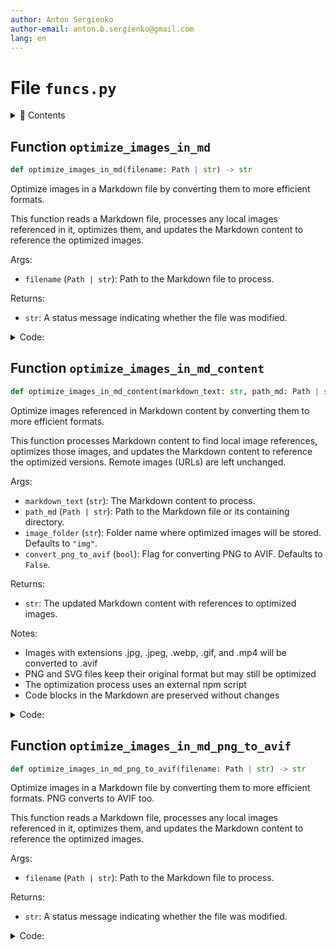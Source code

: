 ```yaml
---
author: Anton Sergienko
author-email: anton.b.sergienko@gmail.com
lang: en
---
```


# File `funcs.py`

<details>
<summary>📖 Contents</summary>

## Contents

- [Function `optimize_images_in_md`](#function-optimize_images_in_md)
- [Function `optimize_images_in_md_content`](#function-optimize_images_in_md_content)
- [Function `optimize_images_in_md_png_to_avif`](#function-optimize_images_in_md_png_to_avif)

</details>

## Function `optimize_images_in_md`

```python
def optimize_images_in_md(filename: Path | str) -> str
```

Optimize images in a Markdown file by converting them to more efficient formats.

This function reads a Markdown file, processes any local images referenced in it,
optimizes them, and updates the Markdown content to reference the optimized images.

Args:

- `filename` (`Path | str`): Path to the Markdown file to process.

Returns:

- `str`: A status message indicating whether the file was modified.

<details>
<summary>Code:</summary>

```python
def optimize_images_in_md(filename: Path | str) -> str:
    filename = Path(filename)
    with Path.open(filename, encoding="utf-8") as f:
        document = f.read()

    document_new = optimize_images_in_md_content(document, filename.parent, convert_png_to_avif=False)

    if document != document_new:
        with Path.open(filename, "w", encoding="utf-8") as file:
            file.write(document_new)
        return f"✅ File {filename} applied."
    return "File is not changed."
```

</details>

## Function `optimize_images_in_md_content`

```python
def optimize_images_in_md_content(markdown_text: str, path_md: Path | str, image_folder: str = "img") -> str
```

Optimize images referenced in Markdown content by converting them to more efficient formats.

This function processes Markdown content to find local image references, optimizes those images,
and updates the Markdown content to reference the optimized versions. Remote images (URLs)
are left unchanged.

Args:

- `markdown_text` (`str`): The Markdown content to process.
- `path_md` (`Path | str`): Path to the Markdown file or its containing directory.
- `image_folder` (`str`): Folder name where optimized images will be stored. Defaults to `"img"`.
- `convert_png_to_avif` (`bool`): Flag for converting PNG to AVIF. Defaults to `False`.

Returns:

- `str`: The updated Markdown content with references to optimized images.

Notes:

- Images with extensions .jpg, .jpeg, .webp, .gif, and .mp4 will be converted to .avif
- PNG and SVG files keep their original format but may still be optimized
- The optimization process uses an external npm script
- Code blocks in the Markdown are preserved without changes

<details>
<summary>Code:</summary>

```python
def optimize_images_in_md_content(
    markdown_text: str,
    path_md: Path | str,
    image_folder: str = "img",
    *,
    convert_png_to_avif: bool = False,
) -> str:

    def optimize_images_content_line(markdown_line: str, path_md: Path | str, image_folder: str = "img") -> str:
        """Process a single line of Markdown to optimize any image reference it contains.

        Args:

        - `markdown_line` (`str`): A single line from the Markdown document.
        - `path_md` (`Path | str`): Path to the Markdown file or its containing directory.
        - `image_folder` (`str`): Folder name where optimized images will be stored. Defaults to `"img"`.

        Returns:

        - `str`: The processed Markdown line, with image references updated if needed.

        """
        result_line = markdown_line
        should_process = True

        # Regular expression to match Markdown image with remote URL (http or https)
        pattern = r"^\!\[(.*?)\]\((http.*?)\)$"
        match = re.search(pattern, markdown_line.strip())

        # If the line contains a remote image, don't process it
        if match:
            should_process = False

        # Regular expression to match Markdown image with local path
        local_pattern = r"^\!\[(.*?)\]\((.*?)\)$"
        local_match = re.search(local_pattern, markdown_line.strip())

        if should_process and local_match:
            alt_text = local_match.group(1)
            image_path = local_match.group(2)

            # Check if this is a local image (not a remote URL)
            if not image_path.startswith("http"):
                # Convert path_md to Path object if it's a string
                if isinstance(path_md, str):
                    path_md = Path(path_md)

                # Get the directory containing the Markdown file
                md_dir = path_md.parent if path_md.is_file() else path_md

                # Determine the complete path to the image
                image_filename = Path(image_path) if Path(image_path).is_absolute() else md_dir / image_path

                # Check if the image exists and has a supported extension
                if image_filename.exists():
                    # Get the extension
                    ext = image_filename.suffix.lower()
                    supported_extensions = [".jpg", ".jpeg", ".webp", ".gif", ".mp4", ".png", ".svg"]

                    if ext in supported_extensions:
                        # Determine the new extension based on the current one
                        new_ext = ext
                        if ext in [".jpg", ".jpeg", ".webp", ".gif", ".mp4"] or (ext == ".png" and convert_png_to_avif):
                            new_ext = ".avif"
                        # For .png and .svg, keep the original extension

                        # Create temporary directory for optimization
                        with TemporaryDirectory() as temp_folder:
                            temp_folder_path = Path(temp_folder)
                            temp_image_filename = temp_folder_path / image_filename.name
                            shutil.copy(image_filename, temp_image_filename)

                            # Run the optimization command
                            commands = f'npm run optimize imagesFolder="{temp_folder}"'
                            if convert_png_to_avif:
                                commands += " convertPngToAvif=true"
                            h.dev.run_powershell_script(commands)

                            # Path to the optimized image
                            optimized_images_dir = temp_folder_path / "temp"
                            optimized_image = optimized_images_dir / f"{image_filename.stem}{new_ext}"

                            # Check if the optimization was successful
                            if optimized_image.exists():
                                # Determine the target path for the new image
                                if Path(image_path).is_absolute():
                                    # If it was an absolute path, maintain that structure
                                    new_image_path = image_filename.with_suffix(new_ext)
                                    new_image_rel_path = str(new_image_path)
                                else:
                                    # For relative paths, ensure the image goes to the image_folder
                                    img_folder_path = md_dir / image_folder
                                    img_folder_path.mkdir(exist_ok=True)

                                    # Create the new image path
                                    new_image_path = img_folder_path / f"{image_filename.stem}{new_ext}"
                                    new_image_rel_path = f"{image_folder}/{image_filename.stem}{new_ext}"

                                # Remove the original image if we're replacing it
                                if image_filename.exists():
                                    image_filename.unlink()

                                # Copy the optimized image to the target location
                                shutil.copy(optimized_image, new_image_path)

                                # Create the new Markdown line with updated path
                                result_line = f"![{alt_text}]({new_image_rel_path})"

        return result_line

    yaml_md, content_md = h.md.split_yaml_content(markdown_text)

    new_lines = []
    lines = content_md.split("\n")
    for line_content, is_code_block in h.md.identify_code_blocks(lines):
        if is_code_block:
            new_lines.append(line_content)
            continue

        processed_line = optimize_images_content_line(line_content, path_md, image_folder)
        new_lines.append(processed_line)
    content_md = "\n".join(new_lines)

    return yaml_md + "\n\n" + content_md
```

</details>

## Function `optimize_images_in_md_png_to_avif`

```python
def optimize_images_in_md_png_to_avif(filename: Path | str) -> str
```

Optimize images in a Markdown file by converting them to more efficient formats. PNG converts to AVIF too.

This function reads a Markdown file, processes any local images referenced in it,
optimizes them, and updates the Markdown content to reference the optimized images.

Args:

- `filename` (`Path | str`): Path to the Markdown file to process.

Returns:

- `str`: A status message indicating whether the file was modified.

<details>
<summary>Code:</summary>

```python
def optimize_images_in_md_png_to_avif(filename: Path | str) -> str:
    filename = Path(filename)
    with Path.open(filename, encoding="utf-8") as f:
        document = f.read()

    document_new = optimize_images_in_md_content(document, filename.parent, convert_png_to_avif=True)

    if document != document_new:
        with Path.open(filename, "w", encoding="utf-8") as file:
            file.write(document_new)
        return f"✅ File {filename} applied."
    return "File is not changed."
```

</details>
